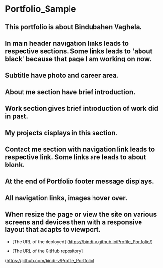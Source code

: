 # Portfolio_Sample

## This portfolio is about Bindubahen Vaghela.

## In main header navigation links leads to respective sections. Some links leads to 'about black' because that page I am working on now.

## Subtitle have photo and career area.

## About me section have brief introduction.

## Work section gives brief introduction of work did in past.

## My projects displays in this section.

## Contact me section with navigation link leads to respective link. Some links are leads to about blank.

## At the end of Portfolio footer message displays.

## All navigation links, images hover over. 

## When resize the page or view the site on various screens and devices then with a responsive layout that adapts to viewport.

* [The URL of the deployed] 
(https://bindi-v.github.io/Profile_Portfolio/)

* [The URL of the GitHub repository]

(https://github.com/bindi-v/Profile_Portfolio)